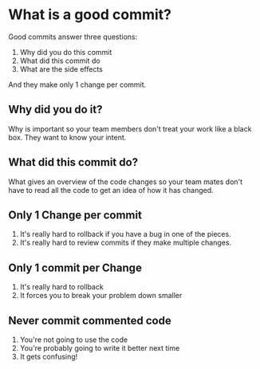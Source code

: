# What is a good commit?

Good commits answer three questions:

1. Why did you do this commit
1. What did this commit do
1. What are the side effects

And they make only 1 change per commit.

## Why did you do it?

Why is important so your team members don't treat your work like a black box.
They want to know your intent.

## What did this commit do?

What gives an overview of the code changes so your team mates don't have to read
all the code to get an idea of how it has changed.

## Only 1 Change per commit

1. It's really hard to rollback if you have a bug in one of the pieces.
1. It's really hard to review commits if they make multiple changes.

## Only 1 commit per Change

1. It's really hard to rollback
1. It forces you to break your problem down smaller

## Never commit commented code

1. You're not going to use the code
1. You're probably going to write it better next time
1. It gets confusing!

